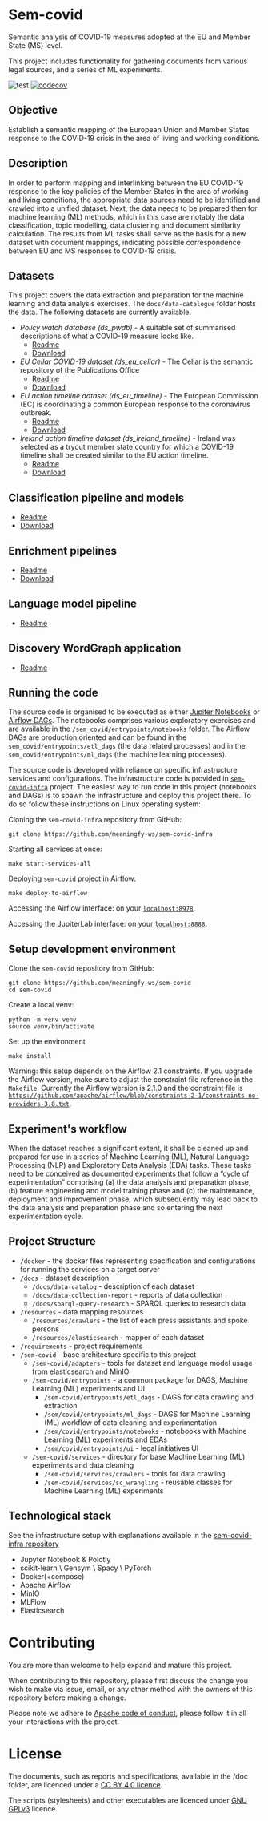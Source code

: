 # Sem-covid
Semantic analysis of COVID-19 measures adopted at the EU and Member State (MS) level.

This project includes functionality for gathering documents from various legal sources, and a series
of ML experiments.

![test](https://github.com/meaningfy-ws/sem-covid/actions/workflows/main.yml/badge.svg)
[![codecov](https://codecov.io/gh/meaningfy-ws/sem-covid/branch/main/graph/badge.svg?token=taHJFheCrU)](https://codecov.io/gh/meaningfy-ws/sem-covid)

## Objective
Establish a semantic mapping of the European Union and Member States response to the COVID-19 crisis 
in the area of living and working conditions.

## Description
In order to perform mapping and interlinking between the EU COVID-19 response to the key policies of 
the Member States in the area of working and living conditions, the appropriate data sources need 
to be identified and crawled into a unified dataset. Next, the data needs to be prepared then for 
machine learning (ML) methods, which in this case are notably the data classification, topic modelling,
data clustering and document similarity calculation. The results from ML tasks shall serve as the basis 
for a new dataset with document mappings, indicating possible correspondence between EU and MS responses 
to COVID-19 crisis.

## Datasets
This project covers the data extraction and preparation for the machine learning and data analysis exercises. The `docs/data-catalogue` folder hosts the data. The following datasets are currently available.  

- *Policy watch database (ds_pwdb)* - A suitable set of summarised descriptions of 
  what a COVID-19 measure looks like.
  - [Readme](docs/data-catalog/ds_pwdb.md)
  - [Download](docs/data-catalog/ds_pwdb.zip)
- *EU Cellar COVID-19 dataset (ds_eu_cellar)* - The Cellar is the semantic repository of the Publications Office
  - [Readme](docs/data-catalog/ds_eu_cellar.md)
  - [Download](docs/data-catalog/ds_eu_cellar.zip)
- *EU action timeline dataset (ds_eu_timeline)* - The European Commission (EC) is coordinating a common 
  European response  to the coronavirus outbreak.
  - [Readme](docs/data-catalog/ds_eu_timeline.md)
  - [Download](docs/data-catalog/ds_eu_timeline.zip)  
- *Ireland action timeline dataset (ds_ireland_timeline)* - Ireland was selected as a tryout member state country for 
  which a COVID-19 timeline shall be created similar to the EU action timeline.
  - [Readme](docs/data-catalog/ds_ireland_timeline.md)
  - [Download](docs/data-catalog/ds_ireland_timeline.zip)

## Classification pipeline and models
- [Readme](docs/classifiers/README.md)
- [Download](docs/classifiers)
## Enrichment pipelines
- [Readme](docs/enriched_datasets/README.md)
- [Download](docs/enriched_datasets)
## Language model pipeline
- [Readme](docs/language-models/README.md)
## Discovery WordGraph application
- [Readme](docs/word-graph-app/README.md)
## Running the code

The source code is organised to be executed as either [Jupiter Notebooks](https://jupyter.org/) or [Airflow DAGs](https://airflow.apache.org/). The notebooks comprises various exploratory exercises and are available in the ``/sem_covid/entrypoints/notebooks`` folder. The Airflow DAGs are production oriented and can be found in the ``sem_covid/entrypoints/etl_dags`` (the data related processes) and in the ``sem_covid/entrypoints/ml_dags`` (the machine learning processes).

The source code is developed with reliance on specific infrastructure services and configurations. The infrastructure code is provided in [``sem-covid-infra``](https://github.com/meaningfy-ws/sem-covid-infra) project. The easiest way to run code in this project (notebooks and DAGs) is to spawn the infrastructure and deploy this project there. To do so follow these instructions on Linux operating system: 

Cloning the ``sem-covid-infra`` repository from GitHub:  
```
git clone https://github.com/meaningfy-ws/sem-covid-infra
```

Starting all services at once:
```
make start-services-all
```

Deploying ``sem-covid`` project in Airflow: 
```
make deploy-to-airflow
```

Accessing the Airflow interface: on your [`localhost:8978`](http://localhost:8978). 

Accessing the JupiterLab interface: on your [`localhost:8888`](http://localhost:8888).

## Setup development environment

Clone the ``sem-covid`` repository from GitHub:  
```
git clone https://github.com/meaningfy-ws/sem-covid
cd sem-covid
```

Create a local venv:
```
python -m venv venv
source venv/bin/activate
```

Set up the environment
```
make install
```

Warning: this setup depends on the Airflow 2.1 constraints. If you upgrade the Airflow version, make sure to adjust the constraint file reference in the `Makefile`. Currently the Airflow wersion is 2.1.0 and the constraint file is [`https://github.com/apache/airflow/blob/constraints-2-1/constraints-no-providers-3.8.txt`](https://github.com/apache/airflow/blob/constraints-2-1/constraints-no-providers-3.8.txt).

## Experiment's workflow
When the dataset reaches a significant extent, it shall be cleaned up and prepared for use in a series of 
Machine Learning (ML), Natural Language Processing (NLP) and Exploratory Data Analysis (EDA) tasks. These 
tasks need to be conceived as documented experiments that follow a “cycle of experimentation” comprising 
(a) the data analysis and preparation phase, (b) feature engineering and model training phase and (c) the 
maintenance, deployment and improvement phase, which subsequently may lead back to the data analysis and 
preparation phase and so entering the next experimentation cycle.

## Project Structure
- `/docker` - the docker files representing specification and configurations for running the services on a target server
- `/docs` - dataset description
     - `/docs/data-catalog` - description of each dataset
     - `/docs/data-collection-report` - reports of data collection
     - `/docs/sparql-query-research` - SPARQL queries to research data
- `/resources` - data mapping resources
     - `/resources/crawlers` - the list of each press assistants and spoke persons
     - `/resources/elasticsearch` - mapper of each dataset
- `/requirements` - project requirements    
- `/sem-covid` - base architecture specific to this project 
     - `/sem-covid/adapters` - tools for dataset and language model usage from elasticsearch and MinIO
     - `/sem-covid/entrypoints` - a common package for DAGS, Machine Learning (ML) experiments and UI
       - `/sem-covid/entrypoints/etl_dags` - DAGS for data crawling and extraction
       - `/sem/covid/entrypoints/ml_dags` - DAGS for Machine Learning (ML) workflow of data cleaning and experimentation
       - `/sem/covid/entrypoints/notebooks` - notebooks with Machine Learning (ML) experiments and EDAs
       - `/sem/covid/entrypoints/ui` - legal initiatives UI
     - `/sem-covid/services` - directory for base Machine Learning (ML) experiments and data cleaning
       - `/sem-covid/services/crawlers` - tools for data crawling
       - `/sem-covid/services/sc_wrangling` - reusable classes for Machine Learning (ML) experiments
  
  
## Technological stack

See the infrastructure setup with explanations available in the [sem-covid-infra repository](https://github.com/meaningfy-ws/sem-covid-infra)

 - Jupyter Notebook & Polotly
 - scikit-learn \ Gensym \ Spacy \ PyTorch
 - Docker(+compose)
 - Apache Airflow
 - MinIO
 - MLFlow
 - Elasticsearch

# Contributing

You are more than welcome to help expand and mature this project.

When contributing to this repository, please first discuss the change you wish
to make via issue, email, or any other method with the owners of this repository
before making a change.

Please note we adhere to [Apache code of conduct](https://www.apache.org/foundation/policies/conduct), please follow it in all your
interactions with the project.

# License

The documents, such as reports and specifications, available in the /doc folder,
are licenced under a [CC BY 4.0 licence](https://creativecommons.org/licenses/by/4.0/deed.en).

The scripts (stylesheets) and other executables are licenced under [GNU GPLv3](https://www.gnu.org/licenses/gpl-3.0.en.html) licence.

